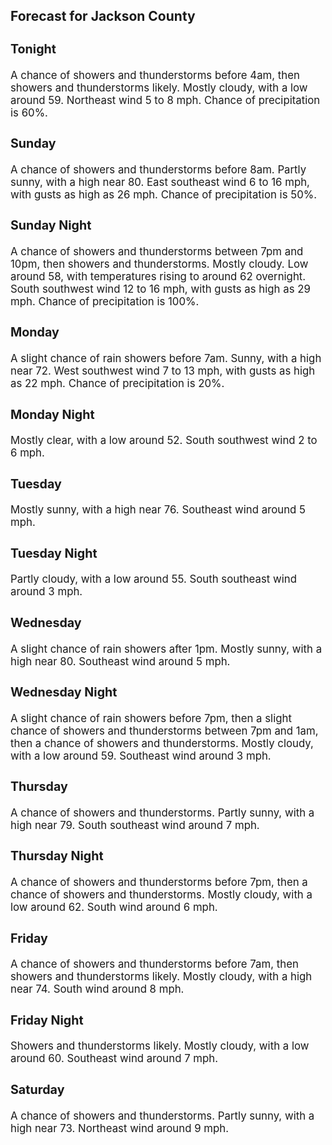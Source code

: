 <div>
   <h2>Forecast for Jackson County</h2>
   <p>
      <div style="font-size:120%">
         <h3>Tonight</h3>A chance of showers and thunderstorms before 4am, then showers and thunderstorms likely. Mostly cloudy, with a low around
         59. Northeast wind 5 to 8 mph. Chance of precipitation is 60%.<br></div>
   </p>
   <p>
      <div style="font-size:120%">
         <h3>Sunday</h3>A chance of showers and thunderstorms before 8am. Partly sunny, with a high near 80. East southeast wind 6 to 16 mph, with
         gusts as high as 26 mph. Chance of precipitation is 50%.<br></div>
   </p>
   <p>
      <div style="font-size:120%">
         <h3>Sunday Night</h3>A chance of showers and thunderstorms between 7pm and 10pm, then showers and thunderstorms. Mostly cloudy. Low around 58,
         with temperatures rising to around 62 overnight. South southwest wind 12 to 16 mph, with gusts as high as 29 mph. Chance of
         precipitation is 100%.<br></div>
   </p>
   <p>
      <div style="font-size:120%">
         <h3>Monday</h3>A slight chance of rain showers before 7am. Sunny, with a high near 72. West southwest wind 7 to 13 mph, with gusts as high
         as 22 mph. Chance of precipitation is 20%.<br></div>
   </p>
   <p>
      <div style="font-size:120%">
         <h3>Monday Night</h3>Mostly clear, with a low around 52. South southwest wind 2 to 6 mph.<br></div>
   </p>
   <p>
      <div style="font-size:120%">
         <h3>Tuesday</h3>Mostly sunny, with a high near 76. Southeast wind around 5 mph.<br></div>
   </p>
   <p>
      <div style="font-size:120%">
         <h3>Tuesday Night</h3>Partly cloudy, with a low around 55. South southeast wind around 3 mph.<br></div>
   </p>
   <p>
      <div style="font-size:120%">
         <h3>Wednesday</h3>A slight chance of rain showers after 1pm. Mostly sunny, with a high near 80. Southeast wind around 5 mph.<br></div>
   </p>
   <p>
      <div style="font-size:120%">
         <h3>Wednesday Night</h3>A slight chance of rain showers before 7pm, then a slight chance of showers and thunderstorms between 7pm and 1am, then a
         chance of showers and thunderstorms. Mostly cloudy, with a low around 59. Southeast wind around 3 mph.<br></div>
   </p>
   <p>
      <div style="font-size:120%">
         <h3>Thursday</h3>A chance of showers and thunderstorms. Partly sunny, with a high near 79. South southeast wind around 7 mph.<br></div>
   </p>
   <p>
      <div style="font-size:120%">
         <h3>Thursday Night</h3>A chance of showers and thunderstorms before 7pm, then a chance of showers and thunderstorms. Mostly cloudy, with a low around
         62. South wind around 6 mph.<br></div>
   </p>
   <p>
      <div style="font-size:120%">
         <h3>Friday</h3>A chance of showers and thunderstorms before 7am, then showers and thunderstorms likely. Mostly cloudy, with a high near 74.
         South wind around 8 mph.<br></div>
   </p>
   <p>
      <div style="font-size:120%">
         <h3>Friday Night</h3>Showers and thunderstorms likely. Mostly cloudy, with a low around 60. Southeast wind around 7 mph.<br></div>
   </p>
   <p>
      <div style="font-size:120%">
         <h3>Saturday</h3>A chance of showers and thunderstorms. Partly sunny, with a high near 73. Northeast wind around 9 mph.<br></div>
   </p>
</div>